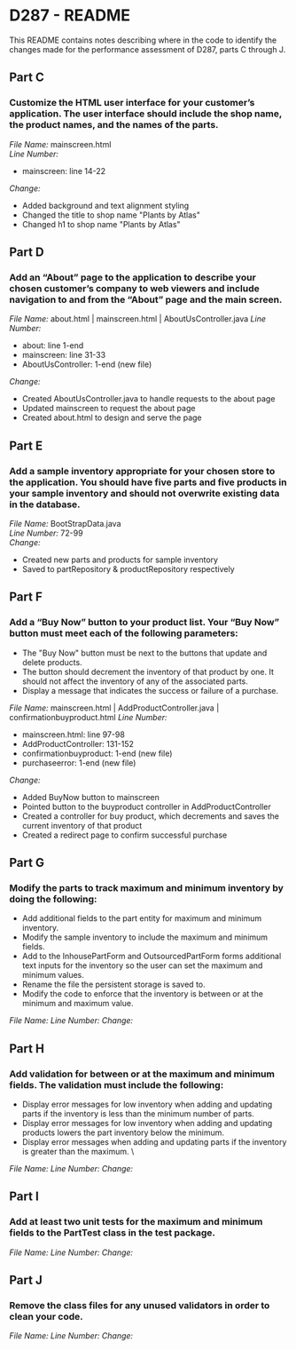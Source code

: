 # D287 - README
This README contains notes describing where in the code to identify the changes made for the performance assessment of D287, 
parts C through J.

## Part C
### Customize the HTML user interface for your customer’s application. The user interface should include the shop name, the product names, and the names of the parts.
*File Name:* mainscreen.html   
*Line Number:*
- mainscreen: line 14-22

*Change:*
- Added background and text alignment styling
- Changed the title to shop name "Plants by Atlas"
- Changed h1 to shop name "Plants by Atlas"  

## Part D
### Add an “About” page to the application to describe your chosen customer’s company to web viewers and include navigation to and from the “About” page and the main screen.
*File Name:* about.html | mainscreen.html | AboutUsController.java
*Line Number:*
- about: line 1-end
- mainscreen: line 31-33
- AboutUsController: 1-end (new file)  

*Change:*
- Created AboutUsController.java to handle requests to the about page
- Updated mainscreen to request the about page
- Created about.html to design and serve the page

## Part E
### Add a sample inventory appropriate for your chosen store to the application. You should have five parts and five products in your sample inventory and should not overwrite existing data in the database.
*File Name:* BootStrapData.java  
*Line Number:* 72-99  
*Change:*
- Created new parts and products for sample inventory
- Saved to partRepository & productRepository respectively  

## Part F
### Add a “Buy Now” button to your product list. Your “Buy Now” button must meet each of the following parameters:
-  The "Buy Now" button must be next to the buttons that update and delete products.
-  The button should decrement the inventory of that product by one. It should not affect the inventory of any of the associated parts.
-  Display a message that indicates the success or failure of a purchase.

*File Name:* mainscreen.html | AddProductController.java | confirmationbuyproduct.html
*Line Number:*
- mainscreen.html: line 97-98
- AddProductController: 131-152
- confirmationbuyproduct: 1-end (new file)  
- purchaseerror: 1-end (new file)  

*Change:*
- Added BuyNow button to mainscreen
- Pointed button to the buyproduct controller in AddProductController
- Created a controller for buy product, which decrements and saves the current inventory of that product
- Created a redirect page to confirm successful purchase

## Part G
### Modify the parts to track maximum and minimum inventory by doing the following:
-  Add additional fields to the part entity for maximum and minimum inventory.
-  Modify the sample inventory to include the maximum and minimum fields.
-  Add to the InhousePartForm and OutsourcedPartForm forms additional text inputs for the inventory so the user can set the maximum and minimum values.
-  Rename the file the persistent storage is saved to.
-  Modify the code to enforce that the inventory is between or at the minimum and maximum value.

*File Name:*
*Line Number:*
*Change:*

## Part H
### Add validation for between or at the maximum and minimum fields. The validation must include the following:
-  Display error messages for low inventory when adding and updating parts if the inventory is less than the minimum number of parts.
-  Display error messages for low inventory when adding and updating products lowers the part inventory below the minimum.
-  Display error messages when adding and updating parts if the inventory is greater than the maximum. \

*File Name:*
*Line Number:*
*Change:*

## Part I
### Add at least two unit tests for the maximum and minimum fields to the PartTest class in the test package.
*File Name:*
*Line Number:*
*Change:*

## Part J
### Remove the class files for any unused validators in order to clean your code.
*File Name:*
*Line Number:*
*Change:*
